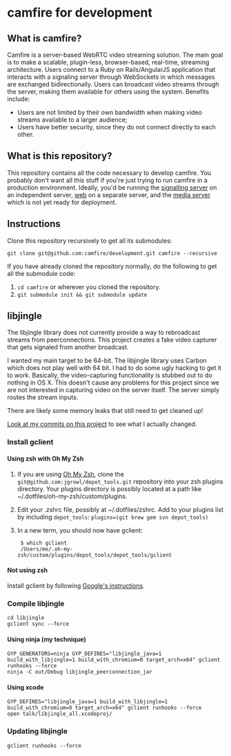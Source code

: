 # camfire for development

## What is camfire?

Camfire is a server-based WebRTC video streaming solution. The main goal is to
make a scalable, plugin-less, browser-based, real-time, streaming architecture.
Users connect to a Ruby on Rails/AngularJS application that interacts with a
signaling server through WebSockets in which messages are exchanged
bidirectionally. Users can broadcast video streams through the server, making
them available for others using the system. Benefits include:

* Users are not limited by their own bandwidth when making video streams available to a larger audience;
* Users have better security, since they do not connect directly to each other.

## What is this repository?

This repository contains all the code necessary to develop camfire. You
probably don't want all this stuff if you're just trying to run camfire in a
production environment. Ideally, you'd be running the
[signalling server](https://github.com/camfire/signaling) on an
independent server, [web](https://github.com/camfire/web) on a separate server,
and the [media server](https://github.com/camfire/media) which is not yet ready
for deployment.

## Instructions

Clone this repository recursively to get all its submodules:

`git clone git@github.com:camfire/development.git camfire --recursive`

If you have already cloned the repository normally, do the following to get all the submodule code:

1. `cd camfire` or wherever you cloned the repository.
2. `git submodule init && git submodule update`

## libjingle

The libjingle library does not currently provide a way to rebroadcast streams from peerconnections. This project creates
a fake video capturer that gets signaled from another broadcast.

I wanted my main target to be 64-bit. The libjingle library uses Carbon which does not play well with 64 bit. I had to
do some ugly hacking to get it to work. Basically, the video-capturing functionality is stubbed out to do nothing in OS X.
This doesn't cause any problems for this project since we are not interested in capturing video on the server itself.
The server simply routes the stream inputs.

There are likely some memory leaks that still need to get cleaned up!

[Look at my commits on this project](https://github.com/camfire/libjingle/commits/develop/talk) to see what I actually changed.

### Install gclient

#### Using zsh with Oh My Zsh

1. If you are using [Oh My Zsh](https://github.com/robbyrussell/oh-my-zsh), clone the `git@github.com:jgrowl/depot_tools.git`
    repository into your zsh plugins directory. Your plugins directory is
    possibly located at a path like ~/.dotfiles/oh-my-zsh/custom/plugins.
2. Edit your .zshrc file, possibly at ~/.dotfiles/zshrc. Add to your plugins list by including `depot_tools`: `plugins=(git brew gem svn depot_tools)`
3. In a new term, you should now have gclient:
        
        $ which gclient
        /Users/me/.oh-my-zsh/custom/plugins/depot_tools/depot_tools/gclient

#### Not using zsh

Install gclient by following [Google's instructions](http://www.chromium.org/developers/how-tos/install-depot-tools).

### Compile libjingle

    cd libjingle
    gclient sync --force

#### Using ninja (my technique)

    GYP_GENERATORS=ninja GYP_DEFINES="libjingle_java=1 build_with_libjingle=1 build_with_chromium=0 target_arch=x64" gclient runhooks --force
    ninja -C out/Debug libjingle_peerconnection_jar

#### Using xcode

    GYP_DEFINES="libjingle_java=1 build_with_libjingle=1 build_with_chromium=0 target_arch=x64" gclient runhooks --force
    open talk/libjingle_all.xcodeproj/

### Updating libjingle

`gclient runhooks --force`
